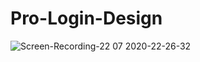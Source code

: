 # Pro-Login-Design

![Screen-Recording-_22 07 2020-22-26-32_](https://user-images.githubusercontent.com/54906000/88219699-a11f3c80-cc6a-11ea-8ef6-752aa2b76fc9.gif)


